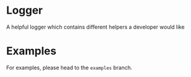 # Logger
A helpful logger which contains different helpers a developer would like

# Examples
For examples, please head to the `examples` branch.
